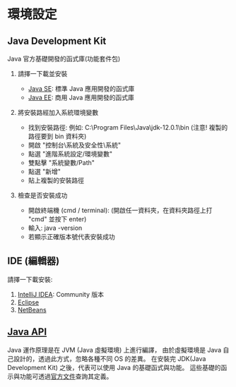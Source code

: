 # 環境設定

## Java Development Kit
Java 官方基礎開發的函式庫(功能套件包)
1. 請擇一下載並安裝
    * [Java SE](https://www.oracle.com/technetwork/java/javase/downloads/index.html): 標準 Java 應用開發的函式庫
    * [Java EE](https://www.oracle.com/technetwork/java/javaee/downloads/index.html): 商用 Java 應用開發的函式庫

2. 將安裝路經加入系統環境變數
    * 找到安裝路徑: 例如: C:\Program Files\Java\jdk-12.0.1\bin (注意! 複製的路徑要到 bin 資料夾)
    * 開啟 "控制台\系統及安全性\系統"
    * 點選 "進階系統設定/環境變數"
    * 雙點擊 "系統變數/Path"
    * 點選 "新增"
    * 貼上複製的安裝路徑

3. 檢查是否安裝成功
    * 開啟終端機 (cmd / terminal): (開啟任一資料夾，在資料夾路徑上打 "cmd" 並按下 enter)
    * 輸入: java -version
    * 若顯示正確版本號代表安裝成功

## IDE (編輯器)
請擇一下載安裝:
1. [IntelliJ IDEA](https://www.jetbrains.com/idea/download/#section=windows): Community 版本
2. [Eclipse](https://www.eclipse.org/downloads/)
3. [NetBeans](https://netbeans.org/)

## [Java API](https://docs.oracle.com/javase/8/docs/api/)
Java 運作原理是在 JVM (Java 虛擬環境) 上進行編譯，
由於虛擬環境是 Java 自己設計的，透過此方式，忽略各種不同 OS 的差異。
在安裝完 JDK(Java Development Kit) 之後，代表可以使用 Java 的基礎函式與功能。
這些基礎的函示與功能可透過[官方文件](https://docs.oracle.com/javase/8/docs/api/)查詢其定義。


